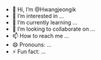- 👋 Hi, I’m @Hwangjeongik
- 👀 I’m interested in ...
- 🌱 I’m currently learning ...
- 💞️ I’m looking to collaborate on ...
- 📫 How to reach me ...
- 😄 Pronouns: ...
- ⚡ Fun fact: ...

<!---
Hwangjeongik/Hwangjeongik is a ✨ special ✨ repository because its `README.md` (this file) appears on your GitHub profile.
You can click the Preview link to take a look at your changes.
--->
